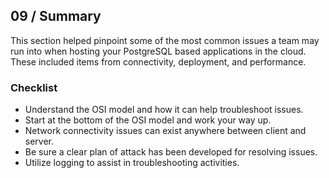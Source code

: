## 09 / Summary

This section helped pinpoint some of the most common issues a team may run into when hosting your PostgreSQL based applications in the cloud.  These included items from connectivity, deployment, and performance.

### Checklist

- Understand the OSI model and how it can help troubleshoot issues.
- Start at the bottom of the OSI model and work your way up.
- Network connectivity issues can exist anywhere between client and server.
- Be sure a clear plan of attack has been developed for resolving issues.
- Utilize logging to assist in troubleshooting activities.
